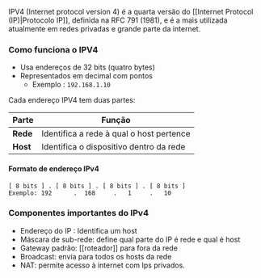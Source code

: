 IPV4 (Internet protocol version 4) é a quarta versão do [[Internet Protocol (IP)|Protocolo IP]], definida na RFC 791 (1981), e é a mais utilizada atualmente em redes privadas e grande parte da internet.

### Como funciona  o IPV4
- Usa endereços de 32 bits (quatro bytes)
- Representados em decimal com pontos
	- Exemplo : `192.168.1.10`


Cada endereço IPV4 tem duas partes:

|Parte|Função|
|---|---|
|**Rede**|Identifica a rede à qual o host pertence|
|**Host**|Identifica o dispositivo dentro da rede|
#### Formato de endereço IPv4
``` IPv4
[ 8 bits ] . [ 8 bits ] . [ 8 bits ] . [ 8 bits ]
Exemplo: 192      .  168     .   1     .   10
```

### Componentes importantes do IPv4
- Endereço do IP : Identifica um host
- Máscara de sub-rede: define qual parte do IP é rede e qual é host
- Gateway padrão: [[roteador]] para fora da rede
- Broadcast: envia para todos os hosts da rede
- NAT: permite acesso à internet com Ips privados.